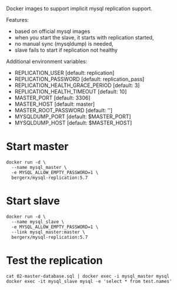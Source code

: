 Docker images to support implicit mysql replication support.

Features:
* based on official mysql images
* when you start the slave, it starts with replication started,
* no manual sync (mysqldump) is needed,
* slave fails to start if replication not healthy

Additional environment variables:
* REPLICATION_USER [default: replication]
* REPLICATION_PASSWORD [default: replication_pass]
* REPLICATION_HEALTH_GRACE_PERIOD [default: 3]
* REPLICATION_HEALTH_TIMEOUT [default: 10]
* MASTER_PORT [default: 3306]
* MASTER_HOST [default: master]
* MASTER_ROOT_PASSWORD [default: '']
* MYSQLDUMP_PORT [default: $MASTER_PORT]
* MYSQLDUMP_HOST [default: $MASTER_HOST]

# Start master

```
docker run -d \
  --name mysql_master \
  -e MYSQL_ALLOW_EMPTY_PASSWORD=1 \
  bergerx/mysql-replication:5.7
```

# Start slave

```
docker run -d \
  --name mysql_slave \
  -e MYSQL_ALLOW_EMPTY_PASSWORD=1 \
  --link mysql_master:master \
  bergerx/mysql-replication:5.7
```

# Test the replication
```
cat 02-master-database.sql | docker exec -i mysql_master mysql
docker exec -it mysql_slave mysql -e 'select * from test.names'
```
